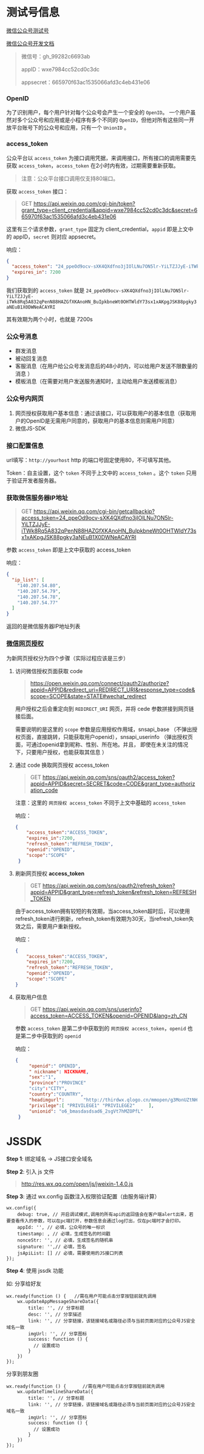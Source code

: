 # 测试号信息

[微信公众号测试号](https://mp.weixin.qq.com/debug/cgi-bin/sandboxinfo?action=showinfo&t=sandbox/index)

[微信公众号开发文档](https://mp.weixin.qq.com/wiki?t=resource/res_main&id=mp1445241432 )

> 微信号：gh_99282c6693ab 
>
> appID：wxe7984cc52cd0c3dc
>
> appsecret：665970f63ac1535066afd3c4eb431e06



### OpenID

为了识别用户，每个用户针对每个公众号会产生一个安全的 `OpenID`。 一个用户虽然对多个公众号和应用或是小程序有多个不同的 `OpenID`，但他对所有这些同一开放平台账号下的公众号和应用，只有一个 `UnionID` 。



### access_token 

公众平台以 `access_token` 为接口调用凭据，来调用接口，所有接口的调用需要先获取 `access_token`，`access_token` 在2小时内有效，过期需要重新获取。



> 注意：公众平台接口调用仅支持80端口。



获取 `access_token` 接口：

> GET <https://api.weixin.qq.com/cgi-bin/token?grant_type=client_credential&appid=wxe7984cc52cd0c3dc&secret=665970f63ac1535066afd3c4eb431e06> 

这里有三个请求参数，`grant_type` 固定为 client_credential，`appid` 即是上文中的 appID，`secret` 则对应 appsecret。

响应：

```json
{
  "access_token": "24_ppeOd9ocv-sXK4QXdfno3jIOlLNu7ON5lr-YiLTZJJyE-iTWk8Rq5A832qPenN88HAZGfXKAnoHN_BuIpkbneWt0OHTWldY73sx1xAKpgJSK88pgky3aNEuB1X0DWNeACAYRI",
  "expires_in": 7200
}
```

我们获取到的 `access_token` 就是 `24_ppeOd9ocv-sXK4QXdfno3jIOlLNu7ON5lr-YiLTZJJyE-iTWk8Rq5A832qPenN88HAZGfXKAnoHN_BuIpkbneWt0OHTWldY73sx1xAKpgJSK88pgky3aNEuB1X0DWNeACAYRI`

其有效期为两个小时，也就是 7200s



### 公众号消息

- 群发消息 
- 被动回复消息 
- 客服消息（在用户给公众号发消息后的48小时内，可以给用户发送不限数量的消息 ）
- 模板消息（在需要对用户发送服务通知时，主动给用户发送模板消息）



### 公众号内网页

1. 网页授权获取用户基本信息：通过该接口，可以获取用户的基本信息（获取用户的OpenID是无需用户同意的，获取用户的基本信息则需用户同意） 
2. 微信JS-SDK



### 接口配置信息

url填写：`http://yourhost` http 的端口号固定使用80，不可填写其他。 

Token：自主设置，这个 `token` 不同于上文中的 `access_token` 。这个 `token` 只用于验证开发者服务器。 



### 获取微信服务器IP地址

> GET <https://api.weixin.qq.com/cgi-bin/getcallbackip?access_token=24_ppeOd9ocv-sXK4QXdfno3jIOlLNu7ON5lr-YiLTZJJyE-iTWk8Rq5A832qPenN88HAZGfXKAnoHN_BuIpkbneWt0OHTWldY73sx1xAKpgJSK88pgky3aNEuB1X0DWNeACAYRI> 

参数 `access_token` 即是上文中获取的 access_token

响应：

```json
{
  "ip_list": [
    "140.207.54.80",
    "140.207.54.79",
    "140.207.54.78",
    "140.207.54.77"
  ]
}
```



返回的是微信服务器IP地址列表 



### [微信网页授权](https://mp.weixin.qq.com/wiki?t=resource/res_main&id=mp1421140842 )

为新网页授权分为四个步骤（实际过程应该是三步）

1. 访问微信授权页面获取 code

   > https://open.weixin.qq.com/connect/oauth2/authorize?appid=APPID&redirect_uri=REDIRECT_URI&response_type=code&scope=SCOPE&state=STATE#wechat_redirect

   用户授权之后会重定向到 `REDIRECT_URI` 网页，并将 cede 参数拼接到网页链接后面。

   需要说明的是这里的 `scope` 参数是应用授权作用域，snsapi_base （不弹出授权页面，直接跳转，只能获取用户openid），snsapi_userinfo （弹出授权页面，可通过openid拿到昵称、性别、所在地。并且， 即使在未关注的情况下，只要用户授权，也能获取其信息 ） 

2. 通过 code 换取网页授权 access_token

   > GET https://api.weixin.qq.com/sns/oauth2/access_token?appid=APPID&secret=SECRET&code=CODE&grant_type=authorization_code

   注意：这里的 `网页授权 access_token` 不同于上文中基础的 `access_token`

   响应：

   ```json
   {
       "access_token":"ACCESS_TOKEN",
       "expires_in":7200,
       "refresh_token":"REFRESH_TOKEN",
       "openid":"OPENID",
       "scope":"SCOPE" 
    }
   ```

3. 刷新网页授权 **access_token** 

   > GET <https://api.weixin.qq.com/sns/oauth2/refresh_token?appid=APPID&grant_type=refresh_token&refresh_token=REFRESH_TOKEN> 

   由于access_token拥有较短的有效期，当access_token超时后，可以使用refresh_token进行刷新，refresh_token有效期为30天，当refresh_token失效之后，需要用户重新授权。 

   响应：

   ```json
   { 
       "access_token":"ACCESS_TOKEN",
       "expires_in":7200,
       "refresh_token":"REFRESH_TOKEN",
       "openid":"OPENID",
       "scope":"SCOPE" 
   }
   ```

4. 获取用户信息

   > GET <https://api.weixin.qq.com/sns/userinfo?access_token=ACCESS_TOKEN&openid=OPENID&lang=zh_CN> 

   参数 `access_token` 是第二步中获取到的 `网页授权 access_token`，`openid` 也是第二步中获取到的 `openid`
   
   响应：
   ```json
   {   
        "openid":" OPENID",
        " nickname": NICKNAME,
        "sex":"1",
        "province":"PROVINCE"
        "city":"CITY",
        "country":"COUNTRY",
        "headimgurl":       "http://thirdwx.qlogo.cn/mmopen/g3MonUZtNHkdmzicIlibx6iaFqAc56vxLSUfpb6n5WKSYVY0ChQKkiaJSgQ1dZuTOgvLLrhJbERQQ4eMsv84eavHiaiceqxibJxCfHe/46",
        "privilege":[ "PRIVILEGE1" "PRIVILEGE2"     ],
        "unionid": "o6_bmasdasdsad6_2sgVt7hMZOPfL"
    }
   ```
   
   
   

# JSSDK

**Step 1**: 绑定域名 -> JS接口安全域名 

**Step 2**: 引入 js 文件

> <http://res.wx.qq.com/open/js/jweixin-1.4.0.js> 

**Step 3**: 通过 wx.config 函数注入权限验证配置（由服务端计算）

```
wx.config({
    debug: true, // 开启调试模式,调用的所有api的返回值会在客户端alert出来，若要查看传入的参数，可以在pc端打开，参数信息会通过log打出，仅在pc端时才会打印。
    appId: '', // 必填，公众号的唯一标识
    timestamp: , // 必填，生成签名的时间戳
    nonceStr: '', // 必填，生成签名的随机串
    signature: '',// 必填，签名
    jsApiList: [] // 必填，需要使用的JS接口列表
});
```

**Step 4**: 使用 jssdk 功能

如: 分享给好友

```
wx.ready(function () {   //需在用户可能点击分享按钮前就先调用
    wx.updateAppMessageShareData({ 
        title: '', // 分享标题
        desc: '', // 分享描述
        link: '', // 分享链接，该链接域名或路径必须与当前页面对应的公众号JS安全域名一致
        imgUrl: '', // 分享图标
        success: function () {
          // 设置成功
        }
    })
});
```

分享到朋友圈

```
wx.ready(function () {      //需在用户可能点击分享按钮前就先调用
    wx.updateTimelineShareData({ 
        title: '', // 分享标题
        link: '', // 分享链接，该链接域名或路径必须与当前页面对应的公众号JS安全域名一致
        imgUrl: '', // 分享图标
        success: function () {
          // 设置成功
        }
    })
});
```

